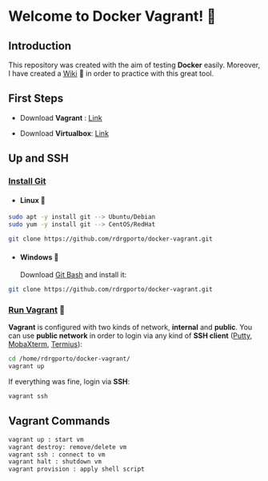 # Welcome to Docker Vagrant! :whale2:

## Introduction

This repository was created with the aim of testing **Docker** easily. Moreover, I have created a [Wiki](https://github.com/rdrgporto/docker-vagrant/wiki) :pencil: in order to practice with this great tool.

## First Steps

* Download **Vagrant** : [Link](https://www.vagrantup.com/downloads.html)

- Download **Virtualbox**: [Link](https://www.virtualbox.org/wiki/Downloads)

## Up and SSH
### <u>Install Git</u>

- #### Linux :penguin:

```bash
sudo apt -y install git --> Ubuntu/Debian
sudo yum -y install git --> CentOS/RedHat

git clone https://github.com/rdrgporto/docker-vagrant.git
```

- #### Windows :checkered_flag:

  Download [Git Bash](https://gitforwindows.org/) and install it:

```bash
git clone https://github.com/rdrgporto/docker-vagrant.git
```

### <u>Run Vagrant</u> :rocket:

**Vagrant** is configured with two kinds of network, **internal** and **public**. You can use **public network** in order to login via any kind of **SSH client** ([Putty](https://www.putty.org/), [MobaXterm](https://mobaxterm.mobatek.net/), [Termius](https://www.termius.com/)):

```bash
cd /home/rdrgporto/docker-vagrant/
vagrant up
```

If everything was fine, login via **SSH**:

```bash
vagrant ssh
```

## Vagrant Commands

```bash
vagrant up : start vm
vagrant destroy: remove/delete vm
vagrant ssh : connect to vm
vagrant halt : shutdown vm
vagrant provision : apply shell script
```
